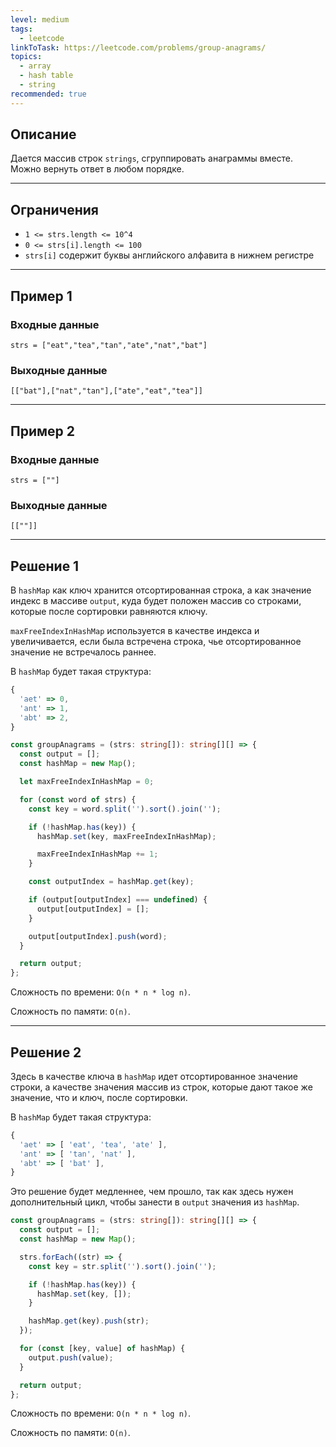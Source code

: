 ```yaml
---
level: medium
tags:
  - leetcode
linkToTask: https://leetcode.com/problems/group-anagrams/
topics:
  - array
  - hash table
  - string
recommended: true
---
```

## Описание

Дается массив строк `strings`, сгруппировать анаграммы вместе. Можно вернуть ответ в любом порядке.

---
## Ограничения

- `1 <= strs.length <= 10^4`
- `0 <= strs[i].length <= 100`
- `strs[i]` содержит буквы английского алфавита в нижнем регистре

---
## Пример 1

### Входные данные

```
strs = ["eat","tea","tan","ate","nat","bat"]
```
### Выходные данные

```
[["bat"],["nat","tan"],["ate","eat","tea"]]
```

---
## Пример 2

### Входные данные

```
strs = [""]
```
### Выходные данные

```
[[""]]
```

---
## Решение 1

В `hashMap` как ключ хранится отсортированная строка, а как значение индекс в массиве `output`, куда будет положен массив со строками, которые после сортировки равняются ключу.

`maxFreeIndexInHashMap` используется в качестве индекса и увеличивается, если была встречена строка, чье отсортированное значение не встречалось раннее.

В `hashMap` будет такая структура:

```typescript
{
  'aet' => 0,
  'ant' => 1,
  'abt' => 2,
}
```

```typescript
const groupAnagrams = (strs: string[]): string[][] => {
  const output = [];
  const hashMap = new Map();

  let maxFreeIndexInHashMap = 0;

  for (const word of strs) {
    const key = word.split('').sort().join('');

    if (!hashMap.has(key)) {
      hashMap.set(key, maxFreeIndexInHashMap);

      maxFreeIndexInHashMap += 1;
    }

    const outputIndex = hashMap.get(key);

    if (output[outputIndex] === undefined) {
      output[outputIndex] = [];
    }

    output[outputIndex].push(word);
  }

  return output;
};
```

Сложность по времени: `O(n * n * log n)`.

Сложность по памяти: `O(n)`.

---
## Решение 2

Здесь в качестве ключа в `hashMap` идет отсортированное значение строки, а качестве значения массив из строк, которые дают такое же значение, что и ключ, после сортировки.

В `hashMap` будет такая структура:

```typescript
{
  'aet' => [ 'eat', 'tea', 'ate' ],
  'ant' => [ 'tan', 'nat' ],
  'abt' => [ 'bat' ],
}
```

Это решение будет медленнее, чем прошло, так как здесь нужен дополнительный цикл, чтобы занести в `output` значения из `hashMap`.

```typescript
const groupAnagrams = (strs: string[]): string[][] => {
  const output = [];
  const hashMap = new Map();

  strs.forEach((str) => {
    const key = str.split('').sort().join('');

    if (!hashMap.has(key)) {
      hashMap.set(key, []);
    }

    hashMap.get(key).push(str);
  });

  for (const [key, value] of hashMap) {
    output.push(value);
  }

  return output;
};
```

Сложность по времени: `O(n * n * log n)`.

Сложность по памяти: `O(n)`.